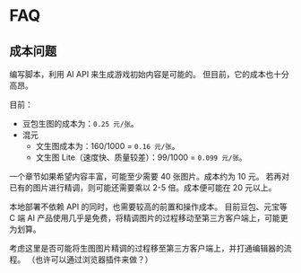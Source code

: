 # FAQ

## 成本问题

编写脚本，利用 AI API 来生成游戏初始内容是可能的。
但目前，它的成本也十分高昂。

目前：

- 豆包生图的成本为：`0.25 元/张`。
- 混元
  - 文生图成本为：160/1000 = `0.16 元/张`。
  - 文生图 Lite（速度快、质量较差）：99/1000 = `0.099 元/张`。

一个章节如果希望内容丰富，可能至少需要 40 张图片。成本约为 10 元。
若再对已有的图片进行精调，则可能还需要乘以 2-5 倍。成本便可能在 20 元以上。

本地部署不依赖 API 的同时，也需要较高的前置和操作成本。
目前豆包、元宝等 C 端 AI 产品使用几乎是免费，将精调图片的过程移动至第三方客户端上，可能更为划算。

考虑这里是否可能将生图图片精调的过程移至第三方客户端上，并打通编辑器的流程。
（也许可以通过浏览器插件来做？）
